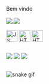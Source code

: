 Bem vindo
<!-- status -->
<div>
  <a href="https://github.com/Nobres-gui">
    <img  align="center" src="https://github-readme-stats.vercel.app/api?username=Nobres-gui&theme=dracula" />
    <img  align="center" src="https://github-readme-stats.vercel.app/api/top-langs?username=Nobres-gui&layout=compact&langs_count=8&card_width=320&theme=dracula" />
  </a>
</div>
<div style="display: inline_block"><br> 
  <img  align= "center" alt="JS" height="30" src="https://cdn.jsdelivr.net/gh/devicons/devicon@latest/icons/javascript/javascript-plain.svg" />         
  <img  align= "center" alt="HTML" height="30" src="https://cdn.jsdelivr.net/gh/devicons/devicon@latest/icons/html5/html5-plain.svg"/>
  <img  align= "center" alt="HTML" height="30" src="https://cdn.jsdelivr.net/gh/devicons/devicon@latest/icons/css3/css3-plain.svg" />
          
</div>  

##

<div>
<a href="https://www.instagram.com/nobres_gui/" target"_blank"><img src="https://img.shields.io/badge/Instagram-E4405F?style=for-the-badge&logo=instagram&logoColor=white"></a>
<a href="mailto:guilherme.souza@sptech"><img src="https://img.shields.io/badge/Gmail-D14836?style=for-the-badge&logo=gmail&logoColor=white"></a>
<a href="https://www.linkedin.com/in/guilherme-nobres-85bab1302/"><img src="https://img.shields.io/badge/LinkedIn-0077B5?style=for-the-badge&logo=linkedin&logoColor=white" /></a>
</div>

##
![snake gif](https://github.com/Nobres-gui/Nobres-gui/blob/output/github-contribution-grid-snake.svg)
